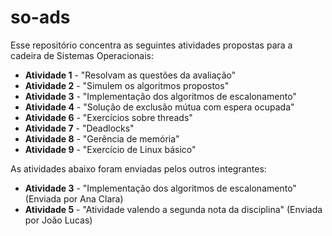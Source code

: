 # so-ads

Esse repositório concentra as seguintes atividades propostas para a cadeira de Sistemas Operacionais:

- **Atividade 1** - "Resolvam as questões da avaliação"
- **Atividade 2** - "Simulem os algoritmos propostos"
- **Atividade 3** - "Implementação dos algoritmos de escalonamento"
- **Atividade 4** - "Solução de exclusão mútua com espera ocupada"
- **Atividade 6** - "Exercícios sobre threads"
- **Atividade 7** - "Deadlocks"
- **Atividade 8** - "Gerência de memória"
- **Atividade 9** - "Exercício de Linux básico"

As atividades abaixo foram enviadas pelos outros integrantes:

- **Atividade 3** - "Implementação dos algoritmos de escalonamento" (Enviada por Ana Clara)
- **Atividade 5** - "Atividade valendo a segunda nota da disciplina" (Enviada por João Lucas)
